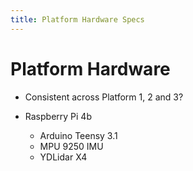 ```yaml
---
title: Platform Hardware Specs
---
```


# Platform Hardware
* Consistent across Platform 1, 2 and 3?

* Raspberry Pi 4b
    * Arduino Teensy 3.1
    * MPU 9250 IMU
    * YDLidar X4

